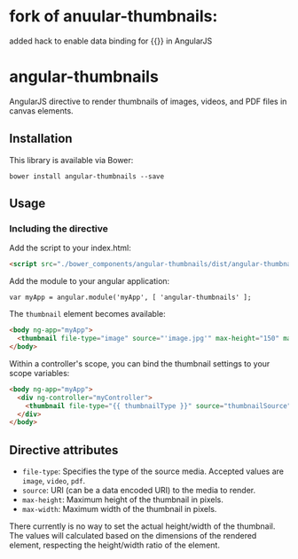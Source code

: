 # fork of anuular-thumbnails:
  added hack to enable data binding for {{}} in AngularJS

# angular-thumbnails

AngularJS directive to render thumbnails of images, videos, and PDF files in canvas elements.

## Installation

This library is available via Bower:

`bower install angular-thumbnails --save`

## Usage

### Including the directive

Add the script to your index.html:

```html
<script src="./bower_components/angular-thumbnails/dist/angular-thumbnails.min.js"></script>
```

Add the module to your angular application:

```
var myApp = angular.module('myApp', [ 'angular-thumbnails' ];
```

The `thumbnail` element becomes available:

```html
<body ng-app="myApp">
  <thumbnail file-type="image" source="'image.jpg'" max-height="150" max-width="300"></thumbnail>
</body>
```

Within a controller's scope, you can bind the thumbnail settings to your scope variables:

```html
<body ng-app="myApp">
  <div ng-controller="myController">
    <thumbnail file-type="{{ thumbnailType }}" source="thumbnailSource" max-height="{{ thumbnailHeight }}" max-width="{{ thumbnailWidth }}"></thumbnail>
  </div>
</body>
```

## Directive attributes

- `file-type`: Specifies the type of the source media. Accepted values are `image`, `video`, `pdf`.
- `source`: URI (can be a data encoded URI) to the media to render.
- `max-height`: Maximum height of the thumbnail in pixels.
- `max-width`: Maximum width of the thumbnail in pixels.

There currently is no way to set the actual height/width of the thumbnail. The values will calculated based on the
dimensions of the rendered element, respecting the height/width ratio of the element.
